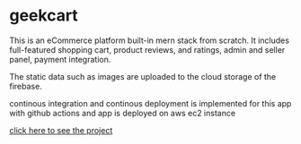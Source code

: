 # geekcart

This is an eCommerce platform built-in mern stack from scratch.
It includes full-featured shopping cart, product reviews, and ratings, admin and seller panel, payment integration.

The static data such as images are uploaded to the cloud storage of the firebase.

continous integration and continous deployment is implemented for this app with github actions and app is deployed on aws ec2 instance

[click here to see the project](http://65.0.205.76/)
